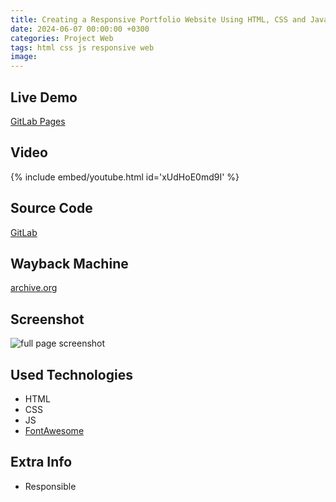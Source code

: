 ```yaml
---
title: Creating a Responsive Portfolio Website Using HTML, CSS and JavaScript [fbbw-0001]
date: 2024-06-07 00:00:00 +0300
categories: Project Web
tags: html css js responsive web
image: 
---
```


## Live Demo

[GitLab Pages](https://fr0stb1rd.gitlab.io/fbbw-0001/)

## Video

{% include embed/youtube.html id='xUdHoE0md9I' %}

## Source Code

[GitLab](https://gitlab.com/fr0stb1rd/fbbw-0001)

## Wayback Machine

[archive.org](https://web.archive.org/web/0/https://fr0stb1rd.gitlab.io/fbbw-0001/)

## Screenshot

![full page screenshot](https://i.ibb.co/wM7kzN0/image.png)

## Used Technologies

- HTML
- CSS
- JS
- [FontAwesome](https://fontawesome.com/)

## Extra Info

- Responsible